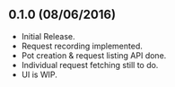 0.1.0 (08/06/2016)
---

- Initial Release.
- Request recording implemented.
- Pot creation & request listing API done.
- Individual request fetching still to do.
- UI is WIP.
